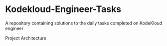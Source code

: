 # Kodekloud-Engineer-Tasks
A repository containing solutions to the daily tasks completed on KodeKloud engineer

Project Architecture

